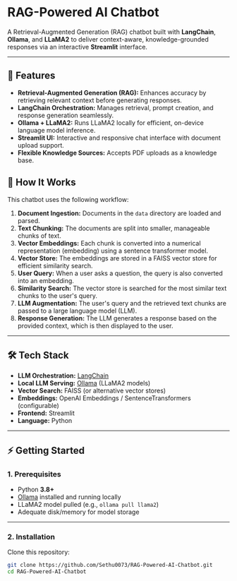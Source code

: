 # RAG-Powered AI Chatbot

A Retrieval-Augmented Generation (RAG) chatbot built with **LangChain**, **Ollama**, and **LLaMA2** to deliver context-aware, knowledge-grounded responses via an interactive **Streamlit** interface.

---

## 🚀 Features

- **Retrieval-Augmented Generation (RAG):** Enhances accuracy by retrieving relevant context before generating responses.  
- **LangChain Orchestration:** Manages retrieval, prompt creation, and response generation seamlessly.  
- **Ollama + LLaMA2:** Runs LLaMA2 locally for efficient, on-device language model inference.  
- **Streamlit UI:** Interactive and responsive chat interface with document upload support.  
- **Flexible Knowledge Sources:** Accepts PDF uploads as a knowledge base.

## 🧠 How It Works

This chatbot uses the following workflow:

1.  **Document Ingestion:** Documents in the `data` directory are loaded and parsed.
2.  **Text Chunking:** The documents are split into smaller, manageable chunks of text.
3.  **Vector Embeddings:** Each chunk is converted into a numerical representation (embedding) using a sentence transformer model.
4.  **Vector Store:** The embeddings are stored in a FAISS vector store for efficient similarity search.
5.  **User Query:** When a user asks a question, the query is also converted into an embedding.
6.  **Similarity Search:** The vector store is searched for the most similar text chunks to the user's query.
7.  **LLM Augmentation:** The user's query and the retrieved text chunks are passed to a large language model (LLM).
8.  **Response Generation:** The LLM generates a response based on the provided context, which is then displayed to the user.

---

## 🛠️ Tech Stack

- **LLM Orchestration:** [LangChain](https://www.langchain.com/)  
- **Local LLM Serving:** [Ollama](https://ollama.com) (LLaMA2 models)  
- **Vector Search:** FAISS (or alternative vector stores)  
- **Embeddings:** OpenAI Embeddings / SentenceTransformers (configurable)  
- **Frontend:** Streamlit  
- **Language:** Python  

---

## ⚡ Getting Started

### 1. Prerequisites

- Python **3.8+**  
- [Ollama](https://ollama.com) installed and running locally  
- LLaMA2 model pulled (e.g., `ollama pull llama2`)  
- Adequate disk/memory for model storage  

---

### 2. Installation

Clone this repository:  
```bash
git clone https://github.com/Sethu0073/RAG-Powered-AI-Chatbot.git
cd RAG-Powered-AI-Chatbot
